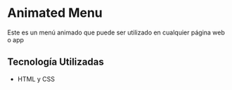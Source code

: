# Animated Menu

Este es un menú animado que puede ser utilizado en cualquier página web o app

## Tecnología Utilizadas

- HTML y CSS
